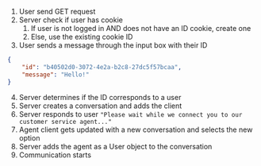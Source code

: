 1. User send GET request
2. Server check if user has cookie
    1. If user is not logged in AND does not have an ID cookie, create one
    2. Else, use the existing cookie ID
3. User sends a message through the input box with their ID
```json
{
    "id": "b40502d0-3072-4e2a-b2c8-27dc5f57bcaa",
    "message": "Hello!"
}
```
4. Server determines if the ID corresponds to a user
4. Server creates a conversation and adds the client
5. Server responds to user `"Please wait while we connect you to our customer service agent..."`
6. Agent client gets updated with a new conversation and selects the new option
7. Server adds the agent as a User object to the conversation
8. Communication starts